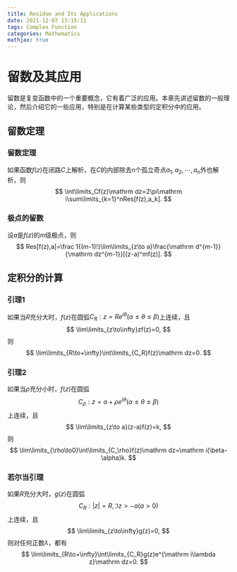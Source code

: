 ```yaml
---
title: Residue and Its Applications
date: 2021-12-07 13:15:11
tags: Complex Function
categories: Mathematics 
mathjax: true
---
```


# 留数及其应用

留数是复变函数中的一个重要概念，它有着广泛的应用。本章先讲述留数的一般理论，然后介绍它的一些应用，特别是在计算某些类型的定积分中的应用。

<!--more-->

## 留数定理

### 留数定理

如果函数$f(z)$在闭路$C$上解析，在$C$的内部除去$n$个孤立奇点$a_1,a_2,\cdots,a_n$外也解析，则
$$
\int\limits_Cf(z)\mathrm dz=2\pi\mathrm i\sum\limits_{k=1}^nRes[f(z),a_k].
$$

### 极点的留数

设$a$是$f(z)$的$m$级极点，则
$$
Res[f(z),a]=\frac 1{(m-1)!}\lim\limits_{z\to a}\frac{\mathrm d^{m-1}}{\mathrm dz^{m-1}}[(z-a)^mf(z)].
$$

## 定积分的计算

### 引理1

如果当$R$充分大时，$f(z)$在圆弧$C_R:z=Re^{i\theta}(\alpha\leqslant\theta\leqslant\beta)$上连续，且
$$
\lim\limits_{z\to\infty}zf(z)=0,
$$
则
$$
\lim\limits_{R\to+\infty}\int\limits_{C_R}f(z)\mathrm dz=0.
$$

### 引理2

如果当$\rho$充分小时，$f(z)$在圆弧
$$
C_\rho:z=a+\rho e^{\mathrm i\theta}(\alpha\leqslant\theta\leqslant\beta)
$$
上连续，且
$$
\lim\limits_{z\to a}(z-a)f(z)=k,
$$
则
$$
\lim\limits_{\rho\to0}\int\limits_{C_\rho}f(z)\mathrm dz=\mathrm  i(\beta-\alpha)k.
$$

### 若尔当引理

如果$R$充分大时，$g(z)$在圆弧
$$
C_R:|z|=R,\Im z>-a(a>0)
$$
上连续，且
$$
\lim\limits_{z\to\infty}g(z)=0,
$$
则对任何正数$\lambda$，都有
$$
\lim\limits_{R\to+\infty}\int\limits_{C_R}g(z)e^{\mathrm i\lambda z}\mathrm dz=0.
$$
